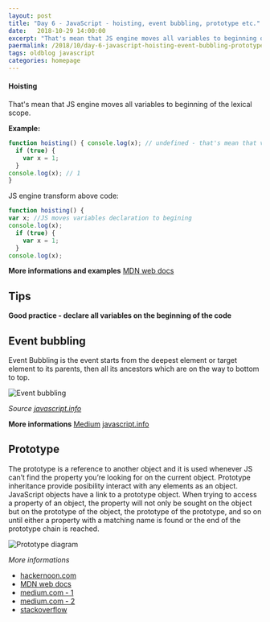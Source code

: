 ```yaml
---
layout: post
title: "Day 6 - JavaScript - hoisting, event bubbling, prototype etc."
date:   2018-10-29 14:00:00
excerpt: "That's mean that JS engine moves all variables to beginning of the lexical scope."
paermalink: /2018/10/day-6-javascript-hoisting-event-bubbling-prototype.html
tags: oldblog javascript
categories: homepage
--- 
```


#### Hoisting
That's mean that JS engine moves all variables to beginning of the lexical scope.

**Example:**

```javascript
function hoisting() { console.log(x); // undefined - that's mean that variable x aleready exists! 
  if (true) {
    var x = 1;
  }
console.log(x); // 1
}
```

JS engine transform above code:

```javascript
function hoisting() { 
var x; //JS moves variables declaration to begining
console.log(x); 
  if (true) {
    var x = 1;
  }
console.log(x);
```
**More informations and examples**
[MDN web docs](https://developer.mozilla.org/pl/docs/Glossary/Hoisting)

## Tips

**Good practice - declare all variables on the beginning of the code**

## Event bubbling

Event Bubbling is the event starts from the deepest element or target element to its parents, then all its ancestors which are on the way to bottom to top.

![Event bubbling](/assets/posts/media/event_bubbling.png)

*Source [javascript.info](https://javascript.info/bubbling-and-capturing)*

**More informations**
[Medium](https://medium.com/@vsvaibhav2016/event-bubbling-and-event-capturing-in-javascript-6ff38bec30e)
[javascript.info](https://javascript.info/bubbling-and-capturing)

## Prototype

The prototype is a reference to another object and it is used whenever JS can’t find the property you’re looking for on the current object. Prototype inheritance provide posibility interact with any elements as an object. 
JavaScript objects have a link to a prototype object. When trying to access a property of an object, the property will not only be sought on the object but on the prototype of the object, the prototype of the prototype, and so on until either a property with a matching name is found or the end of the prototype chain is reached.

![Prototype diagram](/assets/posts/media/prototype_diagram.png)

*More informations*
- [hackernoon.com](https://hackernoon.com/inheritance-in-javascript-21d2b82ffa6f)
- [MDN web docs](https://developer.mozilla.org/en-US/docs/Web/JavaScript/Inheritance_and_the_prototype_chain)
- [medium.com - 1](https://medium.com/@kevincennis/prototypal-inheritance-781bccc97edb)
- [medium.com - 2](https://medium.com/javascript-scene/master-the-javascript-interview-what-s-the-difference-between-class-prototypal-inheritance-e4cd0a7562e9)
- [stackoverflow](https://stackoverflow.com/questions/2800964/benefits-of-prototypal-inheritance-over-classical)